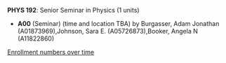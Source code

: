 **PHYS 192**: Senior Seminar in Physics (1 units)

- **A00** (Seminar) (time and location TBA) by Burgasser, Adam Jonathan (A01873969),Johnson, Sara E. (A05726873),Booker, Angela N (A11822860)

[Enrollment numbers over time](./PHYS192.tsv)
